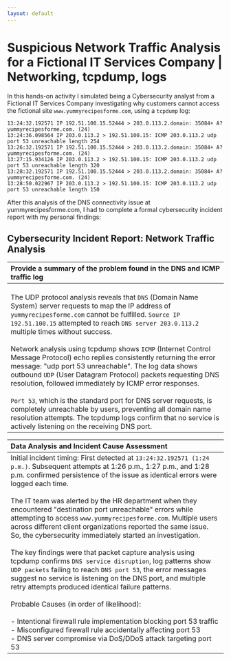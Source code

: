 ```yaml
---
layout: default
---
```


# Suspicious Network Traffic Analysis for a Fictional IT Services Company | Networking, tcpdump, logs

In this hands-on activity I simulated being a Cybersecurity analyst from a Fictional IT Services Company investigating why customers cannot access the fictional site `www.yummyrecipesforme.com`, using a `tcpdump` log: 

```tcpdump
13:24:32.192571 IP 192.51.100.15.52444 > 203.0.113.2.domain: 35084+ A? yummyrecipesforme.com. (24)
13:24:36.098564 IP 203.0.113.2 > 192.51.100.15: ICMP 203.0.113.2 udp port 53 unreachable length 254
13:26:32.192571 IP 192.51.100.15.52444 > 203.0.113.2.domain: 35084+ A? yummyrecipesforme.com. (24)
13:27:15.934126 IP 203.0.113.2 > 192.51.100.15: ICMP 203.0.113.2 udp port 53 unreachable length 320
13:28:32.192571 IP 192.51.100.15.52444 > 203.0.113.2.domain: 35084+ A? yummyrecipesforme.com. (24)
13:28:50.022967 IP 203.0.113.2 > 192.51.100.15: ICMP 203.0.113.2 udp port 53 unreachable length 150
```

After this analysis of the DNS connectivity issue at yummyrecipesforme.com, I had to complete a formal cybersecurity incident report with my personal findings: 

## Cybersecurity Incident Report: Network Traffic Analysis 

| **Provide a summary of the problem found in the DNS and ICMP traffic log** | 
|:---------------------------------------------------------------------------------------------------------------|
| <br> The UDP protocol analysis reveals that `DNS` (Domain Name System) server requests to map the IP address of `yummyrecipesforme.com` cannot be fulfilled. `Source IP 192.51.100.15` attempted to reach `DNS server 203.0.113.2` multiple times without success. <br><br> Network analysis using tcpdump shows `ICMP` (Internet Control Message Protocol) echo replies consistently returning the error message: "udp port 53 unreachable". The log data shows outbound `UDP` (User Datagram Protocol) packets requesting DNS resolution, followed immediately by ICMP error responses. <br><br> `Port 53`, which is the standard port for DNS server requests, is completely unreachable by users, preventing all domain name resolution attempts. The tcpdump logs confirm that no service is actively listening on the receiving DNS port. <br> | 

| **Data Analysis and Incident Cause Assessment** | 
|:------------------------------------------------------------------------------------------------------------|
| Initial incident timing: First detected at `13:24:32.192571 (1:24 p.m.)`. Subsequent attempts at 1:26 p.m., 1:27 p.m., and 1:28 p.m. confirmed persistence of the issue as identical errors were logged each time. <br><br> The IT team was alerted by the HR department when they encountered "destination port unreachable" errors while attempting to access `www.yummyrecipesforme.com`. Multiple users across different client organizations reported the same issue. So, the cybersecurity immediately started an investigation. <br><br> The key findings were that packet capture analysis using tcpdump confirms `DNS service disruption`, log patterns show `UDP packets` failing to reach `DNS port 53`, the error messages suggest no service is listening on the DNS port, and multiple retry attempts produced identical failure patterns. <br><br> Probable Causes (in order of likelihood): <br><br> - Intentional firewall rule implementation blocking port 53 traffic <br> - Misconfigured firewall rule accidentally affecting port 53 <br> - DNS server compromise via DoS/DDoS attack targeting port 53 <br> | 
